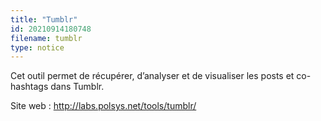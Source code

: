 ```yaml
---
title: "Tumblr"
id: 20210914180748
filename: tumblr
type: notice
---
```


Cet outil permet de récupérer, d’analyser et de visualiser les posts et co-hashtags dans Tumblr.

Site web : <http://labs.polsys.net/tools/tumblr/>

